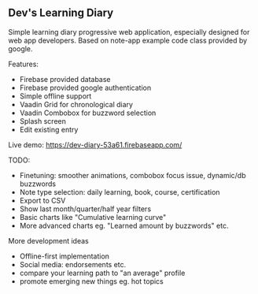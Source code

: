 Dev's Learning Diary
--------------------

Simple learning diary progressive web application, especially designed for web app developers. Based on note-app example code class provided by google.

Features:
 * Firebase provided database
 * Firebase provided google authentication
 * Simple offline support
 * Vaadin Grid for chronological diary
 * Vaadin Combobox for buzzword selection
 * Splash screen
 * Edit existing entry

Live demo: https://dev-diary-53a61.firebaseapp.com/

TODO:
 
 * Finetuning: smoother animations, combobox focus issue, dynamic/db buzzwords
 * Note type selection: daily learning, book, course, certification
 * Export to CSV
 * Show last month/quarter/half year filters
 * Basic charts like "Cumulative learning curve"
 * More advanced charts eg. "Learned amount by buzzwords" etc.

More development ideas
 * Offline-first implementation
 * Social media: endorsements etc. 
 * compare your learning path to "an average" profile
 * promote emerging new things eg. hot topics
